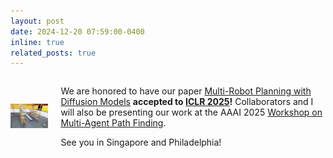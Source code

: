 ```yaml
---
layout: post
date: 2024-12-20 07:59:00-0400
inline: true
related_posts: true
---
```

<div style="display: flex; align-items: center; gap: 20px;">
  <div>    <img src="/assets/img/publication_preview/mmd_conveyor.gif" alt="MMD Conveyor Animation" style="width: 200px; height: auto;">
    </div>
  <div>
    <p>We are honored to have our paper <a href="https://multi-robot-diffusion.github.io/">Multi-Robot Planning with Diffusion Models</a> <b>accepted to <a href="https://iclr.cc/">ICLR 2025</a>!</b>  Collaborators and I will also be presenting our work at the AAAI 2025 <a href="https://womapf.github.io/aaai-25/">Workshop on Multi-Agent Path Finding</a>.</p>
    <p>See you in Singapore and Philadelphia!</p>
  </div>
</div>
